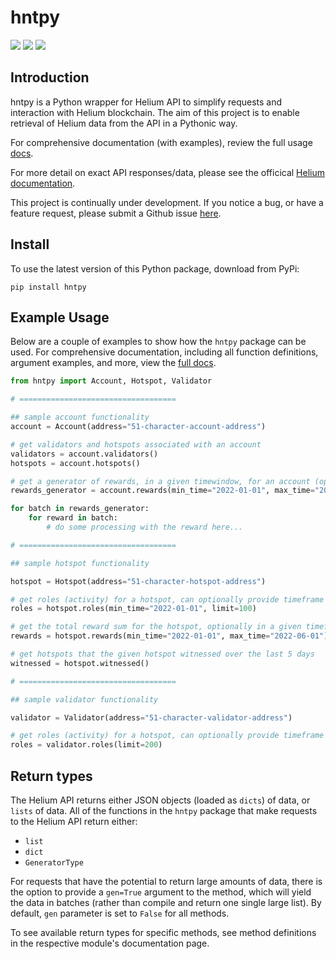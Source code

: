 # hntpy

<p align="left">
    <a alt="Version" href="https://pypi.org/project/hntpy/">
    <img src="https://img.shields.io/badge/version-0.0.8-blue"/></a>
    <a href="https://github.com/h-morgan/hntpy/blob/main/LICENSE" alt="License">
    <img src="https://img.shields.io/github/license/h-morgan/hntpy"/></a>
    <a href="#">
    <img src="https://img.shields.io/badge/coverage-99%25-green"/></a>
</p>

## Introduction

hntpy is a Python wrapper for Helium API to simplify requests and interaction with Helium blockchain. The aim of this project is to enable retrieval of Helium data from the API in a Pythonic way.

For comprehensive documentation (with examples), review the full usage [docs](https://github.com/h-morgan/hntpy/tree/main/docs).

For more detail on exact API responses/data, please see the officical [Helium documentation](https://docs.helium.com/api/blockchain/introduction).

This project is continually under development. If you notice a bug, or have a feature request, please submit a Github issue [here](https://github.com/h-morgan/hntpy/issues).

## Install

To use the latest version of this Python package, download from PyPi:

```
pip install hntpy
```

## Example Usage

Below are a couple of examples to show how the `hntpy` package can be used. For comprehensive documentation, including all function definitions, argument examples, and more, view the [full docs](https://github.com/h-morgan/hntpy/tree/main/docs).

```python
from hntpy import Account, Hotspot, Validator

# ===================================

## sample account functionality
account = Account(address="51-character-account-address")

# get validators and hotspots associated with an account
validators = account.validators()
hotspots = account.hotspots()

# get a generator of rewards, in a given timewindow, for an account (optionally can also return a list)
rewards_generator = account.rewards(min_time="2022-01-01", max_time="2022-06-01", gen=True)

for batch in rewards_generator:
    for reward in batch:
        # do some processing with the reward here...

# ===================================

## sample hotspot functionality

hotspot = Hotspot(address="51-character-hotspot-address")

# get roles (activity) for a hotspot, can optionally provide timeframe and response limit
roles = hotspot.roles(min_time="2022-01-01", limit=100)

# get the total reward sum for the hotspot, optionally in a given timeframe
rewards = hotspot.rewards(min_time="2022-01-01", max_time="2022-06-01")

# get hotspots that the given hotspot witnessed over the last 5 days
witnessed = hotspot.witnessed()

# ===================================

## sample validator functionality

validator = Validator(address="51-character-validator-address")

# get roles (activity) for a hotspot, can optionally provide timeframe and response limit
roles = validator.roles(limit=200)

```

## Return types

The Helium API returns either JSON objects (loaded as `dicts`) of data, or `lists` of data. All of the functions in the `hntpy` package that make requests to the Helium API return either:

- `list`
- `dict`
- `GeneratorType`

For requests that have the potential to return large amounts of data, there is the option to provide a `gen=True` argument to the method, which will yield the data in batches (rather than compile and return one single large list). By default, `gen` parameter is set to `False` for all methods.

To see available return types for specific methods, see method definitions in the respective module's documentation page.
